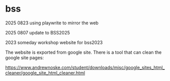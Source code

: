 # bss

2025 0823 using playwrite to mirror the web

2025 0807 update to BSS2025

2023 someday 
workshop website for bss2023

The website is exported from google site. There is a tool that can clean the google site pages:

https://www.andrewnoske.com/student/downloads/misc/google_sites_html_cleaner/google_site_html_cleaner.html
